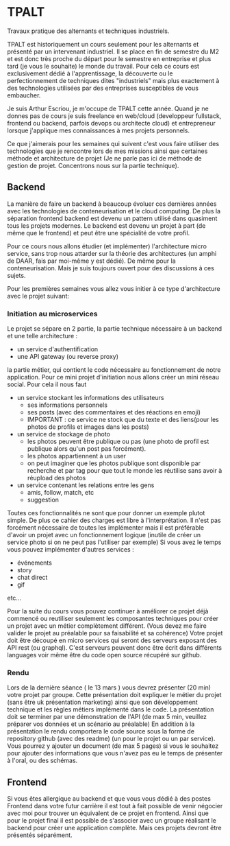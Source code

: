 # TPALT

Travaux pratique des alternants et techniques industriels.

TPALT est historiquement un cours seulement pour les alternants et présenté par un intervenant industriel. Il se place en fin de semestre du M2 et est donc très proche du départ pour le semestre en entreprise et plus tard (je vous le souhaite) le monde du travail. Pour cela ce cours est exclusivement dédié à l'apprentissage, la découverte ou le perfectionnement de techniques dites "industriels" mais plus exactement à des technologies utilisées par des entreprises susceptibles de vous embaucher.

Je suis Arthur Escriou, je m'occupe de TPALT cette année. Quand je ne donnes pas de cours je suis freelance en web/cloud (developpeur fullstack, frontend ou backend, parfois devops ou architecte cloud) et entrepreneur lorsque j'applique mes connaissances à mes projets personnels.

Ce que j'aimerais pour les semaines qui suivent c'est vous faire utiliser des technologies que je rencontre lors de mes missions ainsi que certaines méthode et architecture de projet (Je ne parle pas ici de méthode de gestion de projet. Concentrons nous sur la partie technique).

## Backend

La manière de faire un backend à beaucoup évoluer ces dernières années avec les technologies de conteneurisation et le cloud computing.
De plus la séparation frontend backend est devenu un pattern utilisé dans quasiment tous les projets modernes. Le backend est devenu un projet à part (de même que le frontend) et peut être une spécialité de votre profil.

Pour ce cours nous allons étudier (et implémenter) l'architecture micro service, sans trop nous attarder sur la théorie des architectures (un amphi de DAAR, fais par moi-même y est dédié). De même pour la conteneurisation.
Mais je suis toujours ouvert pour des discussions à ces sujets.

Pour les premières semaines vous allez vous initier à ce type d'architecture avec le projet suivant:

### Initiation au microservices

Le projet se sépare en 2 partie, la partie technique nécessaire à un backend et une telle architecture :

- un service d'authentification
- une API gateway (ou reverse proxy)

la partie métier, qui contient le code nécessaire au fonctionnement de notre application.
Pour ce mini projet d'initiation nous allons créer un mini réseau social.
Pour cela il nous faut

- un service stockant les informations des utilisateurs
  - ses informations personnels
  - ses posts (avec des commentaires et des réactions en emoji)
  - IMPORTANT : ce service ne stock que du texte et des liens(pour les photos de profils et images dans les posts)
- un service de stockage de photo
  - les photos peuvent être publique ou pas (une photo de profil est publique alors qu'un post pas forcément).
  - les photos appartiennent à un user
  - on peut imaginer que les photos publique sont disponible par recherche et par tag pour que tout le monde les réutilise sans avoir à réupload des photos
- un service contenant les relations entre les gens
  - amis, follow, match, etc
  - suggestion

Toutes ces fonctionnalités ne sont que pour donner un exemple plutot simple. De plus ce cahier des charges est libre à l'interprétation.
Il n'est pas forcément nécessaire de toutes les implémenter mais il est préférable d'avoir un projet avec un fonctionnement logique (inutile de créer un service photo si on ne peut pas l'utiliser par exemple)
Si vous avez le temps vous pouvez implémenter d'autres services :

- événements
- story
- chat direct
- gif

etc...

Pour la suite du cours vous pouvez continuer à améliorer ce projet déjà commencé ou reutiliser seulement les composantes techniques pour créer un projet avec un métier complètement différent.
(Vous devez me faire valider le projet au préalable pour sa faisabilité et sa cohérence)
Votre projet doit être découpé en micro services qui seront des serveurs exposant des API rest (ou graphql).
C'est serveurs peuvent donc être écrit dans différents languages voir même être du code open source récupéré sur github.

### Rendu 

Lors de la dernière séance ( le 13 mars ) vous devrez présenter (20 min) votre projet par groupe.
Cette présentation doit expliquer le métier du projet (sans être uk présentation marketing) ainsi que son développement technique et les règles métiers implémenté dans le code.
La présentation doit se terminer par une démonstration de l'API (de max 5 min, veuillez préparer vos données et un scénario au préalable)
En addition à la présentation le rendu comportera le code source sous la forme de repository github (avec des readme) (un pour le projet ou un par service). Vous pourrez y ajouter un document (de max 5 pages) si vous le souhaitez pour ajouter des informations que vous n'avez pas eu le temps de présenter à l'oral, ou des schémas.

## Frontend

Si vous êtes allergique au backend et que vous vous dédié à des postes Frontend dans votre futur carrière il est tout à fait possible de venir négocier avec moi pour trouver un équivalent de ce projet en frontend.
Ainsi que pour le projet final il est possible de s'associer avec un groupe réalisant le backend pour créer une application complète.
Mais ces projets devront être présentés séparément.
